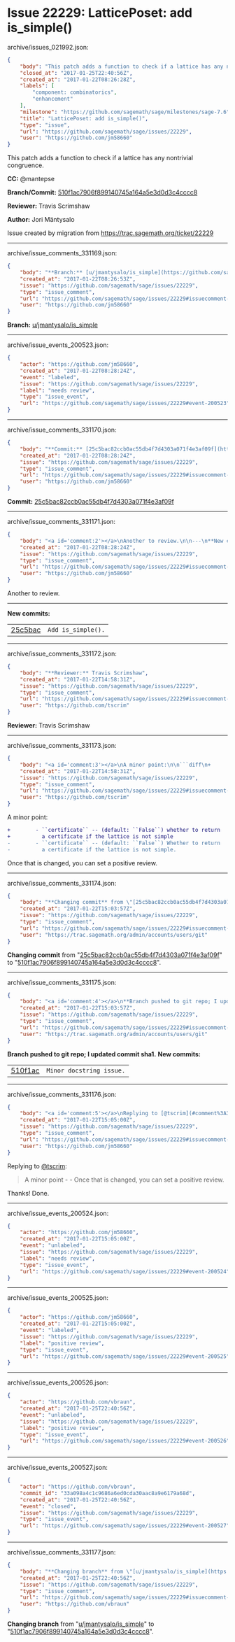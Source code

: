 # Issue 22229: LatticePoset: add is_simple()

archive/issues_021992.json:
```json
{
    "body": "This patch adds a function to check if a lattice has any nontrivial congruence.\n\n**CC:**  @mantepse\n\n**Branch/Commit:** [510f1ac7906f899140745a164a5e3d0d3c4cccc8](https://github.com/sagemath/sagetrac-mirror/commit/510f1ac7906f899140745a164a5e3d0d3c4cccc8)\n\n**Reviewer:** Travis Scrimshaw\n\n**Author:** Jori M\u00e4ntysalo\n\nIssue created by migration from https://trac.sagemath.org/ticket/22229\n\n",
    "closed_at": "2017-01-25T22:40:56Z",
    "created_at": "2017-01-22T08:26:28Z",
    "labels": [
        "component: combinatorics",
        "enhancement"
    ],
    "milestone": "https://github.com/sagemath/sage/milestones/sage-7.6",
    "title": "LatticePoset: add is_simple()",
    "type": "issue",
    "url": "https://github.com/sagemath/sage/issues/22229",
    "user": "https://github.com/jm58660"
}
```
This patch adds a function to check if a lattice has any nontrivial congruence.

**CC:**  @mantepse

**Branch/Commit:** [510f1ac7906f899140745a164a5e3d0d3c4cccc8](https://github.com/sagemath/sagetrac-mirror/commit/510f1ac7906f899140745a164a5e3d0d3c4cccc8)

**Reviewer:** Travis Scrimshaw

**Author:** Jori Mäntysalo

Issue created by migration from https://trac.sagemath.org/ticket/22229





---

archive/issue_comments_331169.json:
```json
{
    "body": "**Branch:** [u/jmantysalo/is_simple](https://github.com/sagemath/sagetrac-mirror/tree/u/jmantysalo/is_simple)",
    "created_at": "2017-01-22T08:26:53Z",
    "issue": "https://github.com/sagemath/sage/issues/22229",
    "type": "issue_comment",
    "url": "https://github.com/sagemath/sage/issues/22229#issuecomment-331169",
    "user": "https://github.com/jm58660"
}
```

**Branch:** [u/jmantysalo/is_simple](https://github.com/sagemath/sagetrac-mirror/tree/u/jmantysalo/is_simple)



---

archive/issue_events_200523.json:
```json
{
    "actor": "https://github.com/jm58660",
    "created_at": "2017-01-22T08:28:24Z",
    "event": "labeled",
    "issue": "https://github.com/sagemath/sage/issues/22229",
    "label": "needs review",
    "type": "issue_event",
    "url": "https://github.com/sagemath/sage/issues/22229#event-200523"
}
```



---

archive/issue_comments_331170.json:
```json
{
    "body": "**Commit:** [25c5bac82ccb0ac55db4f7d4303a071f4e3af09f](https://github.com/sagemath/sagetrac-mirror/commit/25c5bac82ccb0ac55db4f7d4303a071f4e3af09f)",
    "created_at": "2017-01-22T08:28:24Z",
    "issue": "https://github.com/sagemath/sage/issues/22229",
    "type": "issue_comment",
    "url": "https://github.com/sagemath/sage/issues/22229#issuecomment-331170",
    "user": "https://github.com/jm58660"
}
```

**Commit:** [25c5bac82ccb0ac55db4f7d4303a071f4e3af09f](https://github.com/sagemath/sagetrac-mirror/commit/25c5bac82ccb0ac55db4f7d4303a071f4e3af09f)



---

archive/issue_comments_331171.json:
```json
{
    "body": "<a id='comment:2'></a>\nAnother to review.\n\n---\n**New commits:**\n<table><tr><td><a href=\"https://github.com/sagemath/sagetrac-mirror/commit/25c5bac82ccb0ac55db4f7d4303a071f4e3af09f\">25c5bac</a></td><td><code>Add is_simple().</code></td></tr></table>\n",
    "created_at": "2017-01-22T08:28:24Z",
    "issue": "https://github.com/sagemath/sage/issues/22229",
    "type": "issue_comment",
    "url": "https://github.com/sagemath/sage/issues/22229#issuecomment-331171",
    "user": "https://github.com/jm58660"
}
```

<a id='comment:2'></a>
Another to review.

---
**New commits:**
<table><tr><td><a href="https://github.com/sagemath/sagetrac-mirror/commit/25c5bac82ccb0ac55db4f7d4303a071f4e3af09f">25c5bac</a></td><td><code>Add is_simple().</code></td></tr></table>




---

archive/issue_comments_331172.json:
```json
{
    "body": "**Reviewer:** Travis Scrimshaw",
    "created_at": "2017-01-22T14:58:31Z",
    "issue": "https://github.com/sagemath/sage/issues/22229",
    "type": "issue_comment",
    "url": "https://github.com/sagemath/sage/issues/22229#issuecomment-331172",
    "user": "https://github.com/tscrim"
}
```

**Reviewer:** Travis Scrimshaw



---

archive/issue_comments_331173.json:
```json
{
    "body": "<a id='comment:3'></a>\nA minor point:\n\n```diff\n+        - ``certificate`` -- (default: ``False``) whether to return\n+          a certificate if the lattice is not simple\n-        - ``certificate`` -- (default: ``False``) Whether to return\n-          a certificate if the lattice is not simple.\n```\nOnce that is changed, you can set a positive review.",
    "created_at": "2017-01-22T14:58:31Z",
    "issue": "https://github.com/sagemath/sage/issues/22229",
    "type": "issue_comment",
    "url": "https://github.com/sagemath/sage/issues/22229#issuecomment-331173",
    "user": "https://github.com/tscrim"
}
```

<a id='comment:3'></a>
A minor point:

```diff
+        - ``certificate`` -- (default: ``False``) whether to return
+          a certificate if the lattice is not simple
-        - ``certificate`` -- (default: ``False``) Whether to return
-          a certificate if the lattice is not simple.
```
Once that is changed, you can set a positive review.



---

archive/issue_comments_331174.json:
```json
{
    "body": "**Changing commit** from \"[25c5bac82ccb0ac55db4f7d4303a071f4e3af09f](https://github.com/sagemath/sagetrac-mirror/commit/25c5bac82ccb0ac55db4f7d4303a071f4e3af09f)\" to \"[510f1ac7906f899140745a164a5e3d0d3c4cccc8](https://github.com/sagemath/sagetrac-mirror/commit/510f1ac7906f899140745a164a5e3d0d3c4cccc8)\".",
    "created_at": "2017-01-22T15:03:57Z",
    "issue": "https://github.com/sagemath/sage/issues/22229",
    "type": "issue_comment",
    "url": "https://github.com/sagemath/sage/issues/22229#issuecomment-331174",
    "user": "https://trac.sagemath.org/admin/accounts/users/git"
}
```

**Changing commit** from "[25c5bac82ccb0ac55db4f7d4303a071f4e3af09f](https://github.com/sagemath/sagetrac-mirror/commit/25c5bac82ccb0ac55db4f7d4303a071f4e3af09f)" to "[510f1ac7906f899140745a164a5e3d0d3c4cccc8](https://github.com/sagemath/sagetrac-mirror/commit/510f1ac7906f899140745a164a5e3d0d3c4cccc8)".



---

archive/issue_comments_331175.json:
```json
{
    "body": "<a id='comment:4'></a>\n**Branch pushed to git repo; I updated commit sha1.** **New commits:**\n<table><tr><td><a href=\"https://github.com/sagemath/sagetrac-mirror/commit/510f1ac7906f899140745a164a5e3d0d3c4cccc8\">510f1ac</a></td><td><code>Minor docstring issue.</code></td></tr></table>\n",
    "created_at": "2017-01-22T15:03:57Z",
    "issue": "https://github.com/sagemath/sage/issues/22229",
    "type": "issue_comment",
    "url": "https://github.com/sagemath/sage/issues/22229#issuecomment-331175",
    "user": "https://trac.sagemath.org/admin/accounts/users/git"
}
```

<a id='comment:4'></a>
**Branch pushed to git repo; I updated commit sha1.** **New commits:**
<table><tr><td><a href="https://github.com/sagemath/sagetrac-mirror/commit/510f1ac7906f899140745a164a5e3d0d3c4cccc8">510f1ac</a></td><td><code>Minor docstring issue.</code></td></tr></table>




---

archive/issue_comments_331176.json:
```json
{
    "body": "<a id='comment:5'></a>\nReplying to [@tscrim](#comment%3A3):\n> A minor point - - Once that is changed, you can set a positive review.\n\nThanks! Done.",
    "created_at": "2017-01-22T15:05:00Z",
    "issue": "https://github.com/sagemath/sage/issues/22229",
    "type": "issue_comment",
    "url": "https://github.com/sagemath/sage/issues/22229#issuecomment-331176",
    "user": "https://github.com/jm58660"
}
```

<a id='comment:5'></a>
Replying to [@tscrim](#comment%3A3):
> A minor point - - Once that is changed, you can set a positive review.

Thanks! Done.



---

archive/issue_events_200524.json:
```json
{
    "actor": "https://github.com/jm58660",
    "created_at": "2017-01-22T15:05:00Z",
    "event": "unlabeled",
    "issue": "https://github.com/sagemath/sage/issues/22229",
    "label": "needs review",
    "type": "issue_event",
    "url": "https://github.com/sagemath/sage/issues/22229#event-200524"
}
```



---

archive/issue_events_200525.json:
```json
{
    "actor": "https://github.com/jm58660",
    "created_at": "2017-01-22T15:05:00Z",
    "event": "labeled",
    "issue": "https://github.com/sagemath/sage/issues/22229",
    "label": "positive review",
    "type": "issue_event",
    "url": "https://github.com/sagemath/sage/issues/22229#event-200525"
}
```



---

archive/issue_events_200526.json:
```json
{
    "actor": "https://github.com/vbraun",
    "created_at": "2017-01-25T22:40:56Z",
    "event": "unlabeled",
    "issue": "https://github.com/sagemath/sage/issues/22229",
    "label": "positive review",
    "type": "issue_event",
    "url": "https://github.com/sagemath/sage/issues/22229#event-200526"
}
```



---

archive/issue_events_200527.json:
```json
{
    "actor": "https://github.com/vbraun",
    "commit_id": "33a098a4c1c9686a6ed0cda30aac8a9e6179a68d",
    "created_at": "2017-01-25T22:40:56Z",
    "event": "closed",
    "issue": "https://github.com/sagemath/sage/issues/22229",
    "type": "issue_event",
    "url": "https://github.com/sagemath/sage/issues/22229#event-200527"
}
```



---

archive/issue_comments_331177.json:
```json
{
    "body": "**Changing branch** from \"[u/jmantysalo/is_simple](https://github.com/sagemath/sagetrac-mirror/tree/u/jmantysalo/is_simple)\" to \"[510f1ac7906f899140745a164a5e3d0d3c4cccc8](https://github.com/sagemath/sagetrac-mirror/commit/510f1ac7906f899140745a164a5e3d0d3c4cccc8)\".",
    "created_at": "2017-01-25T22:40:56Z",
    "issue": "https://github.com/sagemath/sage/issues/22229",
    "type": "issue_comment",
    "url": "https://github.com/sagemath/sage/issues/22229#issuecomment-331177",
    "user": "https://github.com/vbraun"
}
```

**Changing branch** from "[u/jmantysalo/is_simple](https://github.com/sagemath/sagetrac-mirror/tree/u/jmantysalo/is_simple)" to "[510f1ac7906f899140745a164a5e3d0d3c4cccc8](https://github.com/sagemath/sagetrac-mirror/commit/510f1ac7906f899140745a164a5e3d0d3c4cccc8)".
